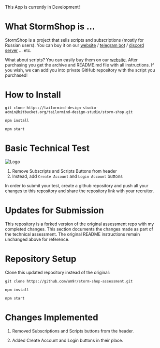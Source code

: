 This App is currently in Development!

# What StormShop is ...

StormShop is a project that sells scripts and subscriptions (mostly for Russian users).
You can buy it on our [website](https://nitro-storm.ru) / [telegram bot](https://t.me/storm_nitro_shop_bot) / [discord server](https://discord.gg/BNsV86yGQA) ... etc.

What about scripts? You can easily buy them on our [website](https://nitro-storm.ru). After purchasing you get the archive and README.md file with all instructions. If you wish, we can add you into private GitHub repository with the script you purchased!

# How to Install

```
git clone https://tailormind-design-studio-admin@bitbucket.org/tailormind-design-studio/storm-shop.git

npm install

npm start
```

# Basic Technical Test

![Logo](public/landing.PNG)

1. Remove Subscripts and Scripts Buttons from header
2. Instead, add `Create Account` and `Login Account` buttons

In order to submit your test, create a github repository and push all your changes to this repository and share the repository link with your recruiter.

# Updates for Submission

This repository is a forked version of the original assessment repo with my completed changes.
This section documents the changes made as part of the technical assessment.
The original README instructions remain unchanged above for reference.

# Repository Setup

Clone this updated repository instead of the original:

```
git clone https://github.com/um9r/storm-shop-assessment.git

npm install

npm start
```

# Changes Implemented

1. Removed Subscriptions and Scripts buttons from the header.

2. Added Create Account and Login buttons in their place.